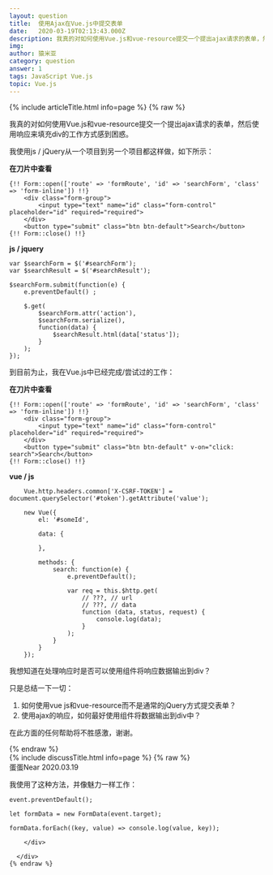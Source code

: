 ```yaml
---
layout: question
title:  使用Ajax在Vue.js中提交表单
date:   2020-03-19T02:13:43.000Z
description: 我真的对如何使用Vue.js和vue-resource提交一个提出ajax请求的表单，然后使用响应来填充div的工作方式感到困惑。我使用js / jQ...
img: 
author: 猿米亚
category: question
answer: 1
tags: JavaScript Vue.js
topic: Vue.js
---
```

<div class="article-root">
  <div class="article">
    {% include articleTitle.html info=page %}
    {% raw %}
    <div class="article-content"><p><font style="vertical-align: inherit;"><font style="vertical-align: inherit;">我真的对如何使用Vue.js和vue-resource提交一个提出ajax请求的表单，然后使用响应来填充div的工作方式感到困惑。</font></font></p>

<p><font style="vertical-align: inherit;"><font style="vertical-align: inherit;">我使用js / jQuery从一个项目到另一个项目都这样做，如下所示：</font></font></p>

<p><strong><font style="vertical-align: inherit;"><font style="vertical-align: inherit;">在刀片中查看</font></font></strong></p>

<pre><code>{!! Form::open(['route' =&gt; 'formRoute', 'id' =&gt; 'searchForm', 'class' =&gt; 'form-inline']) !!}<font></font>
    &lt;div class="form-group"&gt;<font></font>
        &lt;input type="text" name="id" class="form-control" placeholder="id" required="required"&gt;<font></font>
    &lt;/div&gt;<font></font>
    &lt;button type="submit" class="btn btn-default"&gt;Search&lt;/button&gt;<font></font>
{!! Form::close() !!}<font></font>
</code></pre>

<p><strong><font style="vertical-align: inherit;"><font style="vertical-align: inherit;">js / jquery</font></font></strong></p>

<pre><code>var $searchForm = $('#searchForm');<font></font>
var $searchResult = $('#searchResult');<font></font>
<font></font>
$searchForm.submit(function(e) {<font></font>
    e.preventDefault() ;<font></font>
<font></font>
    $.get(<font></font>
        $searchForm.attr('action'),<font></font>
        $searchForm.serialize(),<font></font>
        function(data) {<font></font>
            $searchResult.html(data['status']);<font></font>
        }<font></font>
    );<font></font>
});<font></font>
</code></pre>

<p><font style="vertical-align: inherit;"><font style="vertical-align: inherit;">到目前为止，我在Vue.js中已经完成/尝试过的工作：</font></font></p>

<p><strong><font style="vertical-align: inherit;"><font style="vertical-align: inherit;">在刀片中查看</font></font></strong></p>

<pre><code>{!! Form::open(['route' =&gt; 'formRoute', 'id' =&gt; 'searchForm', 'class' =&gt; 'form-inline']) !!}<font></font>
    &lt;div class="form-group"&gt;<font></font>
        &lt;input type="text" name="id" class="form-control" placeholder="id" required="required"&gt;<font></font>
    &lt;/div&gt;<font></font>
    &lt;button type="submit" class="btn btn-default" v-on="click: search"&gt;Search&lt;/button&gt;<font></font>
{!! Form::close() !!}<font></font>
</code></pre>

<p><strong><font style="vertical-align: inherit;"><font style="vertical-align: inherit;">vue / js</font></font></strong></p>

<pre><code>    Vue.http.headers.common['X-CSRF-TOKEN'] = document.querySelector('#token').getAttribute('value');<font></font>
<font></font>
    new Vue({<font></font>
        el: '#someId',<font></font>
<font></font>
        data: {<font></font>
<font></font>
        },<font></font>
<font></font>
        methods: {<font></font>
            search: function(e) {<font></font>
                e.preventDefault();<font></font>
<font></font>
                var req = this.$http.get(<font></font>
                    // ???, // url<font></font>
                    // ???, // data<font></font>
                    function (data, status, request) {<font></font>
                        console.log(data);<font></font>
                    }<font></font>
                );<font></font>
            }<font></font>
        }<font></font>
    });<font></font>
</code></pre>

<p><font style="vertical-align: inherit;"><font style="vertical-align: inherit;">我想知道在处理响应时是否可以使用组件将响应数据输出到div？</font></font></p>

<p><font style="vertical-align: inherit;"><font style="vertical-align: inherit;">只是总结一下一切：</font></font></p>

<ol>
<li><font style="vertical-align: inherit;"><font style="vertical-align: inherit;">如何使用vue js和vue-resource而不是通常的jQuery方式提交表单？</font></font></li>
<li><font style="vertical-align: inherit;"><font style="vertical-align: inherit;">使用ajax的响应，如何最好使用组件将数据输出到div中？</font></font></li>
</ol>

<p><font style="vertical-align: inherit;"><font style="vertical-align: inherit;">在此方面的任何帮助将不胜感激，谢谢。</font></font></p></div>
    {% endraw %}
  </div>

  <div class="discuss-wrapper">
    {% include discussTitle.html info=page %}
    {% raw %}
    <div class="discuss-item">
        <div class="discuss-parent">
          <div class="discuss-meta">
            <span class="discuss-user">蛋蛋Near</span>
            <span class="discuss-time">2020.03.19</span>
          </div>
          <div class="discuss-comment"><p><font style="vertical-align: inherit;"><font style="vertical-align: inherit;">我使用了这种方法，并像魅力一样工作：</font></font></p>

<pre><code>event.preventDefault();<font></font>
<font></font>
let formData = new FormData(event.target);<font></font>
<font></font>
formData.forEach((key, value) =&gt; console.log(value, key));<font></font>
</code></pre></div>
        </div>
        
      </div>
    {% endraw %}
  </div>
<div>
